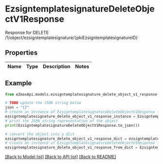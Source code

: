 # EzsigntemplatesignatureDeleteObjectV1Response

Response for DELETE /1/object/ezsigntemplatesignature/{pkiEzsigntemplatesignatureID}

## Properties

Name | Type | Description | Notes
------------ | ------------- | ------------- | -------------

## Example

```python
from eZmaxApi.models.ezsigntemplatesignature_delete_object_v1_response import EzsigntemplatesignatureDeleteObjectV1Response

# TODO update the JSON string below
json = "{}"
# create an instance of EzsigntemplatesignatureDeleteObjectV1Response from a JSON string
ezsigntemplatesignature_delete_object_v1_response_instance = EzsigntemplatesignatureDeleteObjectV1Response.from_json(json)
# print the JSON string representation of the object
print(EzsigntemplatesignatureDeleteObjectV1Response.to_json())

# convert the object into a dict
ezsigntemplatesignature_delete_object_v1_response_dict = ezsigntemplatesignature_delete_object_v1_response_instance.to_dict()
# create an instance of EzsigntemplatesignatureDeleteObjectV1Response from a dict
ezsigntemplatesignature_delete_object_v1_response_from_dict = EzsigntemplatesignatureDeleteObjectV1Response.from_dict(ezsigntemplatesignature_delete_object_v1_response_dict)
```
[[Back to Model list]](../README.md#documentation-for-models) [[Back to API list]](../README.md#documentation-for-api-endpoints) [[Back to README]](../README.md)


